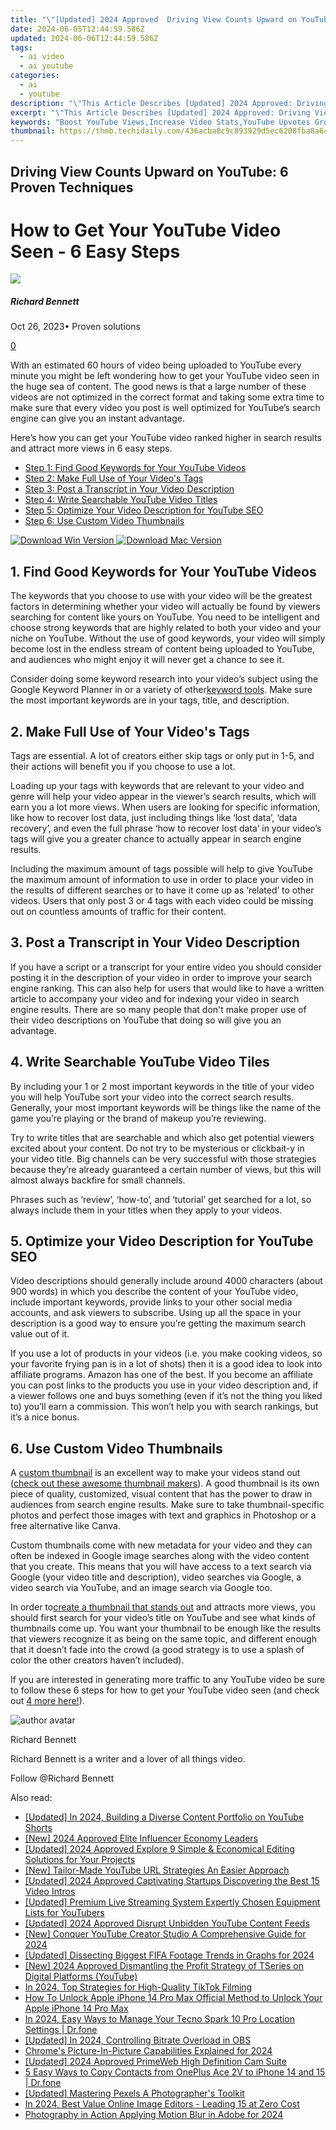 ```yaml
---
title: "\"[Updated] 2024 Approved  Driving View Counts Upward on YouTube  6 Proven Techniques\""
date: 2024-06-05T12:44:59.586Z
updated: 2024-06-06T12:44:59.586Z
tags:
  - ai video
  - ai youtube
categories:
  - ai
  - youtube
description: "\"This Article Describes [Updated] 2024 Approved: Driving View Counts Upward on YouTube: 6 Proven Techniques\""
excerpt: "\"This Article Describes [Updated] 2024 Approved: Driving View Counts Upward on YouTube: 6 Proven Techniques\""
keywords: "Boost YouTube Views,Increase Video Stats,YouTube Upvotes Growth,Elevate View Counts,Video Performance Boost,Enhance Play Count Rise,Gain More YouTube Views"
thumbnail: https://thmb.techidaily.com/436acba0c9c893929d5ec6208fba8a64936bfc6bd1c8126cb50df85aef146e19.jpg
---
```


## Driving View Counts Upward on YouTube: 6 Proven Techniques

# How to Get Your YouTube Video Seen - 6 Easy Steps

![](https://images.wondershare.com/filmora/article-images/richard-bennett.jpg)

##### Richard Bennett

 Oct 26, 2023• Proven solutions

[0](#commentsBoxSeoTemplate)

With an estimated 60 hours of video being uploaded to YouTube every minute you might be left wondering how to get your YouTube video seen in the huge sea of content. The good news is that a large number of these videos are not optimized in the correct format and taking some extra time to make sure that every video you post is well optimized for YouTube’s search engine can give you an instant advantage.

Here’s how you can get your YouTube video ranked higher in search results and attract more views in 6 easy steps.

* [Step 1: Find Good Keywords for Your YouTube Videos](#one)
* [Step 2: Make Full Use of Your Video's Tags](#two)
* [Step 3: Post a Transcript in Your Video Description](#three)
* [Step 4: Write Searchable YouTube Video Titles](#four)
* [Step 5: Optimize Your Video Description for YouTube SEO](#five)
* [Step 6: Use Custom Video Thumbnails](#six)

[![Download Win Version](https://images.wondershare.com/filmora/guide/download-btn-win.jpg) ](https://tools.techidaily.com/wondershare/filmora/download/) [![Download Mac Version](https://images.wondershare.com/filmora/guide/download-btn-mac.jpg) ](https://tools.techidaily.com/wondershare/filmora/download/)

## 1\. Find Good Keywords for Your YouTube Videos

The keywords that you choose to use with your video will be the greatest factors in determining whether your video will actually be found by viewers searching for content like yours on YouTube. You need to be intelligent and choose strong keywords that are highly related to both your video and your niche on YouTube. Without the use of good keywords, your video will simply become lost in the endless stream of content being uploaded to YouTube, and audiences who might enjoy it will never get a chance to see it.

Consider doing some keyword research into your video’s subject using the Google Keyword Planner in or a variety of other[keyword tools](https://tools.techidaily.com/wondershare/filmora/download/). Make sure the most important keywords are in your tags, title, and description.

## 2\. Make Full Use of Your Video's Tags

Tags are essential. A lot of creators either skip tags or only put in 1-5, and their actions will benefit you if you choose to use a lot.

Loading up your tags with keywords that are relevant to your video and genre will help your video appear in the viewer’s search results, which will earn you a lot more views. When users are looking for specific information, like how to recover lost data, just including things like ‘lost data’, ‘data recovery’, and even the full phrase ‘how to recover lost data’ in your video’s tags will give you a greater chance to actually appear in search engine results.

Including the maximum amount of tags possible will help to give YouTube the maximum amount of information to use in order to place your video in the results of different searches or to have it come up as ‘related’ to other videos. Users that only post 3 or 4 tags with each video could be missing out on countless amounts of traffic for their content.

## 3\. Post a Transcript in Your Video Description

If you have a script or a transcript for your entire video you should consider posting it in the description of your video in order to improve your search engine ranking. This can also help for users that would like to have a written article to accompany your video and for indexing your video in search engine results. There are so many people that don't make proper use of their video descriptions on YouTube that doing so will give you an advantage.

## 4\. Write Searchable YouTube Video Tiles

By including your 1 or 2 most important keywords in the title of your video you will help YouTube sort your video into the correct search results. Generally, your most important keywords will be things like the name of the game you’re playing or the brand of makeup you’re reviewing.

Try to write titles that are searchable and which also get potential viewers excited about your content. Do not try to be mysterious or clickbait-y in your video title. Big channels can be very successful with those strategies because they’re already guaranteed a certain number of views, but this will almost always backfire for small channels.

Phrases such as ‘review’, ‘how-to’, and ‘tutorial’ get searched for a lot, so always include them in your titles when they apply to your videos.

## 5\. Optimize your Video Description for YouTube SEO

Video descriptions should generally include around 4000 characters (about 900 words) in which you describe the content of your YouTube video, include important keywords, provide links to your other social media accounts, and ask viewers to subscribe. Using up all the space in your description is a good way to ensure you’re getting the maximum search value out of it.

If you use a lot of products in your videos (i.e. you make cooking videos, so your favorite frying pan is in a lot of shots) then it is a good idea to look into affiliate programs. Amazon has one of the best. If you become an affiliate you can post links to the products you use in your video description and, if a viewer follows one and buys something (even if it’s not the thing you liked to) you’ll earn a commission. This won’t help you with search rankings, but it’s a nice bonus.

## 6\. Use Custom Video Thumbnails

A [custom thumbnail](https://tools.techidaily.com/wondershare/filmora/download/) is an excellent way to make your videos stand out ([check out these awesome thumbnail makers](https://tools.techidaily.com/wondershare/filmora/download/)). A good thumbnail is its own piece of quality, customized, visual content that has the power to draw in audiences from search engine results. Make sure to take thumbnail-specific photos and perfect those images with text and graphics in Photoshop or a free alternative like Canva.

Custom thumbnails come with new metadata for your video and they can often be indexed in Google image searches along with the video content that you create. This means that you will have access to a text search via Google (your video title and description), video searches via Google, a video search via YouTube, and an image search via Google too.

In order to[create a thumbnail that stands out](https://tools.techidaily.com/wondershare/filmora/download/) and attracts more views, you should first search for your video’s title on YouTube and see what kinds of thumbnails come up. You want your thumbnail to be enough like the results that viewers recognize it as being on the same topic, and different enough that it doesn’t fade into the crowd (a good strategy is to use a splash of color the other creators haven’t included).

If you are interested in generating more traffic to any YouTube video be sure to follow these 6 steps for how to get your YouTube video seen (and check out [4 more here!](https://tools.techidaily.com/wondershare/filmora/download/)).

![author avatar](https://images.wondershare.com/filmora/article-images/richard-bennett.jpg)

Richard Bennett

Richard Bennett is a writer and a lover of all things video.

Follow @Richard Bennett

<span class="atpl-alsoreadstyle">Also read:</span>
<div><ul>
<li><a href="https://facebook-video-share.techidaily.com/updated-in-2024-building-a-diverse-content-portfolio-on-youtube-shorts/"><u>[Updated] In 2024, Building a Diverse Content Portfolio on YouTube Shorts</u></a></li>
<li><a href="https://facebook-video-share.techidaily.com/new-2024-approved-elite-influencer-economy-leaders/"><u>[New] 2024 Approved  Elite Influencer Economy Leaders</u></a></li>
<li><a href="https://facebook-video-share.techidaily.com/updated-2024-approved-explore-9-simple-and-economical-editing-solutions-for-your-projects/"><u>[Updated] 2024 Approved  Explore 9 Simple & Economical Editing Solutions for Your Projects</u></a></li>
<li><a href="https://facebook-video-share.techidaily.com/new-tailor-made-youtube-url-strategies-an-easier-approach/"><u>[New] Tailor-Made YouTube URL Strategies  An Easier Approach</u></a></li>
<li><a href="https://facebook-video-share.techidaily.com/updated-2024-approved-captivating-startups-discovering-the-best-15-video-intros/"><u>[Updated] 2024 Approved  Captivating Startups  Discovering the Best 15 Video Intros</u></a></li>
<li><a href="https://facebook-video-share.techidaily.com/updated-premium-live-streaming-system-expertly-chosen-equipment-lists-for-youtubers/"><u>[Updated] Premium Live Streaming System  Expertly Chosen Equipment Lists for YouTubers</u></a></li>
<li><a href="https://facebook-video-share.techidaily.com/updated-2024-approved-disrupt-unbidden-youtube-content-feeds/"><u>[Updated] 2024 Approved  Disrupt Unbidden YouTube Content Feeds</u></a></li>
<li><a href="https://facebook-video-share.techidaily.com/new-conquer-youtube-creator-studio-a-comprehensive-guide-for-2024/"><u>[New] Conquer YouTube Creator Studio  A Comprehensive Guide for 2024</u></a></li>
<li><a href="https://facebook-video-share.techidaily.com/updated-dissecting-biggest-fifa-footage-trends-in-graphs-for-2024/"><u>[Updated] Dissecting Biggest FIFA Footage Trends in Graphs for 2024</u></a></li>
<li><a href="https://facebook-video-share.techidaily.com/new-2024-approved-dismantling-the-profit-strategy-of-tseries-on-digital-platforms-youtube/"><u>[New] 2024 Approved  Dismantling the Profit Strategy of TSeries on Digital Platforms (YouTube)</u></a></li>
<li><a href="https://tiktok-clips.techidaily.com/in-2024-top-strategies-for-high-quality-tiktok-filming/"><u>In 2024, Top Strategies for High-Quality TikTok Filming</u></a></li>
<li><a href="https://sim-unlock.techidaily.com/how-to-unlock-apple-iphone-14-pro-max-official-method-to-unlock-your-apple-iphone-14-pro-max-by-drfone-ios/"><u>How To Unlock Apple iPhone 14 Pro Max Official Method to Unlock Your Apple iPhone 14 Pro Max</u></a></li>
<li><a href="https://android-location.techidaily.com/in-2024-easy-ways-to-manage-your-tecno-spark-10-pro-location-settings-drfone-by-drfone-virtual/"><u>In 2024, Easy Ways to Manage Your Tecno Spark 10 Pro Location Settings | Dr.fone</u></a></li>
<li><a href="https://on-screen-recording.techidaily.com/updated-in-2024-controlling-bitrate-overload-in-obs/"><u>[Updated] In 2024, Controlling Bitrate Overload in OBS</u></a></li>
<li><a href="https://extra-resources.techidaily.com/chromes-picture-in-picture-capabilities-explained-for-2024/"><u>Chrome's Picture-In-Picture Capabilities Explained for 2024</u></a></li>
<li><a href="https://video-screen-grab.techidaily.com/updated-2024-approved-primeweb-high-definition-cam-suite/"><u>[Updated] 2024 Approved  PrimeWeb High Definition Cam Suite</u></a></li>
<li><a href="https://blog-min.techidaily.com/5-easy-ways-to-copy-contacts-from-oneplus-ace-2v-to-iphone-14-and-15-drfone-by-drfone-transfer-from-android-transfer-from-android/"><u>5 Easy Ways to Copy Contacts from OnePlus Ace 2V to iPhone 14 and 15 | Dr.fone</u></a></li>
<li><a href="https://extra-guidance.techidaily.com/updated-mastering-pexels-a-photographers-toolkit/"><u>[Updated] Mastering Pexels  A Photographer's Toolkit</u></a></li>
<li><a href="https://extra-information.techidaily.com/in-2024-best-value-online-image-editors-leading-15-at-zero-cost/"><u>In 2024, Best Value Online Image Editors - Leading 15 at Zero Cost</u></a></li>
<li><a href="https://extra-approaches.techidaily.com/photography-in-action-applying-motion-blur-in-adobe-for-2024/"><u>Photography in Action  Applying Motion Blur in Adobe for 2024</u></a></li>
</ul></div>

<ins class="adsbygoogle"
      style="display:block"
      data-ad-client="ca-pub-7571918770474297"
      data-ad-slot="8358498916"
      data-ad-format="auto"
      data-full-width-responsive="true"></ins>